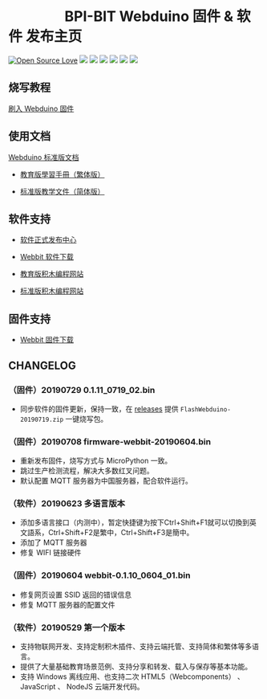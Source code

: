 
# &emsp;&emsp;&emsp;&emsp;BPI-BIT Webduino 固件 & 软件 发布主页

[![Open Source Love](https://badges.frapsoft.com/os/v3/open-source.svg?v=103)](https://github.com/ellerbrock/open-source-badge/)
![](https://img.shields.io/github/release/BPI-STEAM/BPI-BIT-Webduino.svg)
![](https://img.shields.io/github/license/BPI-STEAM/BPI-BIT-Webduino.svg)
![](https://img.shields.io/badge/base-JavaScript-BBAA00.svg)
![](https://img.shields.io/badge/support-blockly-red.svg)
![](https://img.shields.io/badge/expand-blocks-BB00EE.svg)
![](https://img.shields.io/badge/languages-Many-00CCCC.svg)

## 烧写教程 

[刷入 Webduino 固件](http://doc.bpi-steam.com/zh_CN/latest/webduino/tutorials/info/update.html#id2)

## 使用文档

[Webduino 标准版文档](https://bpi-steam-docs.readthedocs.io/zh_CN/latest/bpi-web/advanced/index.html)

- [教育版學習手冊（繁体版）](https://tutorials.webduino.io/zh-tw/docs/webbit/index.html)

- [标准版教学文件（简体版）](https://bit.webduino.com.cn/site/zh_cn/tutorials.html)

## 软件支持

- [软件正式发布中心](release.md)

- [Webbit 软件下载](https://github.com/BPI-STEAM/BPI-BIT-WebDuino/releases/tag/DevTools)

- [教育版积木编程网站](https://webbit.webduino.io/blockly)

- [标准版积木编程网站](https://bit.webduino.com.cn/blockly)

## 固件支持

- [Webbit 固件下载](https://github.com/BPI-STEAM/BPI-BIT-WebDuino/releases/tag/FlashTool)

## CHANGELOG

### （固件）20190729 0.1.11_0719_02.bin

- 同步软件的固件更新，保持一致，在 [releases](https://github.com/BPI-STEAM/BPI-BIT-Webduino/releases) 提供 `FlashWebduino-20190719.zip` 
 一键烧写包。

### （固件）20190708 firmware-webbit-20190604.bin

- 重新发布固件，烧写方式与 MicroPython 一致。
- 跳过生产检测流程，解决大多数红叉问题。
- 默认配置 MQTT 服务器为中国服务器，配合软件运行。

### （软件）20190623 多语言版本

- 添加多语言接口（内测中），暂定快捷键为按下Ctrl+Shift+F1就可以切換到英文語系，Ctrl+Shift+F2是繁中，Ctrl+Shift+F3是簡中。 
- 添加了 MQTT 服务器
- 修复 WIFI 链接硬件

### （固件）20190604 webbit-0.1.10_0604_01.bin

- 修复网页设置 SSID 返回的错误信息
- 修复 MQTT 服务器的配置文件

### （软件）20190529 第一个版本

- 支持物联网开发、支持定制积木插件、支持云端托管、支持简体和繁体等多语言。
- 提供了大量基础教育场景范例、支持分享和转发、载入与保存等基本功能。
- 支持 Windows 离线应用、也支持二次 HTML5（Webcomponents） 、 JavaScript 、 NodeJS 云端开发代码。
